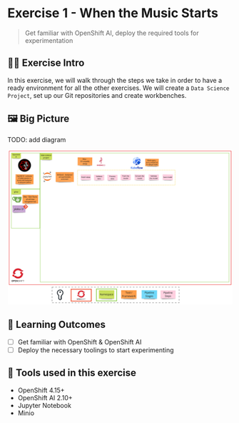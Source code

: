 # Exercise 1 - When the Music Starts
> Get familiar with OpenShift AI, deploy the required tools for experimentation

## 👨‍🍳 Exercise Intro

In this exercise, we will walk through the steps we take in order to have a ready environment for all the other exercises. We will create a `Data Science Project`, set up our Git repositories and create workbenches.

## 🖼️ Big Picture

TODO: add diagram

![empty-big-picture](images/big-picture-empty.jpg)

## 🔮 Learning Outcomes

- [ ] Get familiar with OpenShift & OpenShift AI
- [ ] Deploy the necessary toolings to start experimenting

## 🔨 Tools used in this exercise
* OpenShift 4.15+
* OpenShift AI 2.10+
* Jupyter Notebook
* Minio